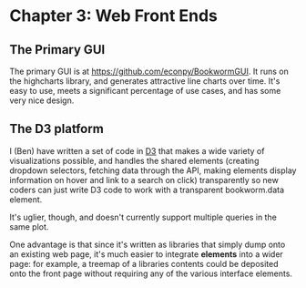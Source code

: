 # Chapter 3: Web Front Ends


## The Primary GUI
The primary GUI is at https://github.com/econpy/BookwormGUI. It runs on the highcharts library, and generates attractive line charts over time. It's easy to use, meets a significant percentage of use cases, and has some very nice design.

## The D3 platform

I (Ben) have written a set of code in [D3](d3js.org) that makes a wide variety of visualizations possible, and handles the shared elements (creating dropdown selectors, fetching data through the API, making elements display information on hover and link to a search on click) transparently so new coders can just write D3 code to work with a transparent bookworm.data element.

It's uglier, though, and doesn't currently support multiple queries in the same plot.

One advantage is that since it's written as libraries that simply dump onto an existing web page, it's much easier to integrate **elements** into a wider page: for example, a treemap of a libraries contents could be deposited onto the front page without requiring any of the various interface elements.
